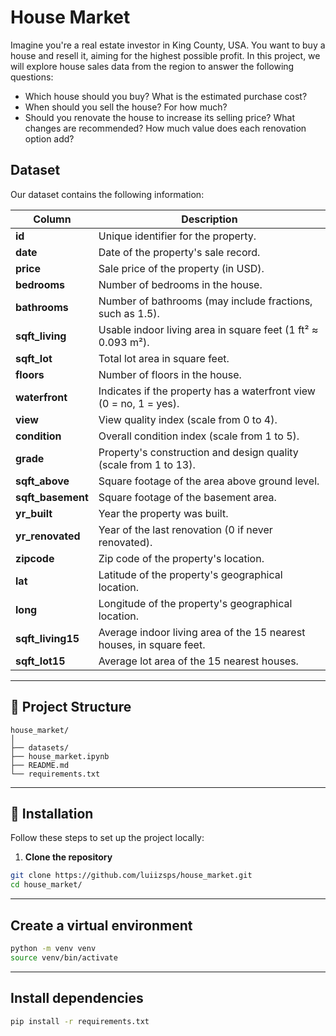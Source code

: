 # House Market

Imagine you're a real estate investor in King County, USA. You want to buy a house and resell it, aiming for the highest possible profit. In this project, we will explore house sales data from the region to answer the following questions:

- Which house should you buy? What is the estimated purchase cost?
- When should you sell the house? For how much?
- Should you renovate the house to increase its selling price? What changes are recommended? How much value does each renovation option add?

## Dataset

Our dataset contains the following information:

| Column             | Description                                                                 |
|--------------------|-----------------------------------------------------------------------------|
| **id**             | Unique identifier for the property.                                         |
| **date**           | Date of the property's sale record.                                         |
| **price**          | Sale price of the property (in USD).                                        |
| **bedrooms**       | Number of bedrooms in the house.                                            |
| **bathrooms**      | Number of bathrooms (may include fractions, such as 1.5).                   |
| **sqft_living**    | Usable indoor living area in square feet (1 ft² ≈ 0.093 m²).                |
| **sqft_lot**       | Total lot area in square feet.                                              |
| **floors**         | Number of floors in the house.                                              |
| **waterfront**     | Indicates if the property has a waterfront view (0 = no, 1 = yes).          |
| **view**           | View quality index (scale from 0 to 4).                                     |
| **condition**      | Overall condition index (scale from 1 to 5).                                |
| **grade**          | Property's construction and design quality (scale from 1 to 13).            |
| **sqft_above**     | Square footage of the area above ground level.                              |
| **sqft_basement**  | Square footage of the basement area.                                        |
| **yr_built**       | Year the property was built.                                                |
| **yr_renovated**   | Year of the last renovation (0 if never renovated).                         |
| **zipcode**        | Zip code of the property's location.                                        |
| **lat**            | Latitude of the property's geographical location.                           |
| **long**           | Longitude of the property's geographical location.                          |
| **sqft_living15**  | Average indoor living area of the 15 nearest houses, in square feet.        |
| **sqft_lot15**     | Average lot area of the 15 nearest houses.                                  |

---

## 🧱 Project Structure

```
house_market/
│
├── datasets/
├── house_market.ipynb
├── README.md
└── requirements.txt
```
---

## 🚀 Installation

Follow these steps to set up the project locally:

1. **Clone the repository**
```bash
git clone https://github.com/luiizsps/house_market.git
cd house_market/
```

---

## Create a virtual environment

```bash
python -m venv venv
source venv/bin/activate 
```

---

## Install dependencies

```bash
pip install -r requirements.txt
```

